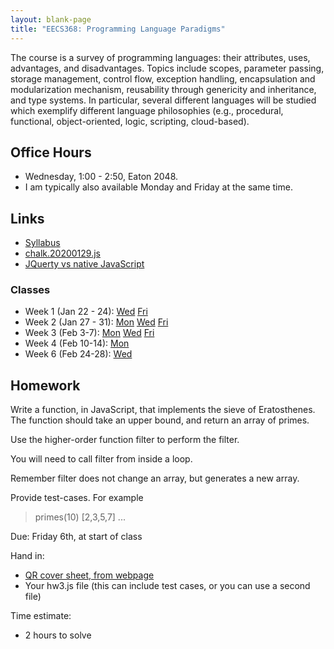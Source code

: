 ```yaml
---
layout: blank-page
title: "EECS368: Programming Language Paradigms"
---
```


The course is a survey of programming languages: their attributes,
uses, advantages, and disadvantages. Topics include scopes, parameter
passing, storage management, control flow, exception handling,
encapsulation and modularization mechanism, reusability through
genericity and inheritance, and type systems.  In particular, several
different languages will be studied which exemplify different language
philosophies (e.g., procedural, functional, object-oriented, logic,
scripting, cloud-based).


## Office Hours

  * Wednesday, 1:00 - 2:50, Eaton 2048.
  * I am typically also available Monday and Friday at the same time.

## Links

 * <a href="https://drive.google.com/open?id=1cMFy-1-B2m0UBk7qbzqvv88WLyv5rGI8WFGhW_VE6D0">Syllabus<a>
 * [chalk.20200129.js](/files/chalk.20200129.js)
 * <a href="https://flaviocopes.com/jquery/">JQuerty vs native JavaScript</a>

### Classes

 * Week 1 (Jan 22 - 24):
   <a href="https://drive.google.com/open?id=1pxdOLD-qXXN15MmDjpVriuZ0Z3hBrkTLBhML-6rshPY">Wed</a>
   <a href="https://drive.google.com/open?id=1KPt-UUiUWQ7DM75VxROOLnfx7uB5812F4E1-q5HXN70">Fri</a>
 * Week 2 (Jan 27 - 31):
   [Mon](https://drive.google.com/open?id=1caecr1wOv-6Nb1eK0Qn7c4_0JcT8bVW3tcVSxH-8Eh4)
   [Wed](https://drive.google.com/open?id=1TMsGICthdHvCInuwjQTR7sGTtlnvlpNALOZ3sEcZyzY)
   [Fri](https://drive.google.com/open?id=1z53ySSKTAY-BVFxhxADGPhS8inZySxWKAzO7qeARKqw)
 * Week 3 (Feb 3-7):
   [Mon](https://drive.google.com/open?id=1aZWIlnxRA8affYqQ2c03GFoBK4oU-FxRq4uierYX7Rg)
   [Wed](https://drive.google.com/open?id=1n9WeFmzlh6X0aB8K-Jpm1TcQTOWM8H4e7ZYo7coAPKE)
   [Fri](https://drive.google.com/open?id=1TUHmFPQ0yMFL0d7ltuKK2RiKqHeFNJlhPvSvwU4IOYU)
 * Week 4 (Feb 10-14):
   [Mon](https://drive.google.com/open?id=1KtoYR_KcAlB710-HZ1s6Xdj9C4BltB-L7Pslev4j8zs)
 * Week 6 (Feb 24-28):
   [Wed](https://drive.google.com/open?id=1ucD-HOlUncoKzDM9IxE7qCfuE0uSbysldORBF3QpdLU)

## Homework

Write a function, in JavaScript, that implements the sieve of
Eratosthenes.  The function should take an upper bound, and return an
array of primes.

Use the higher-order function filter to perform the filter.

You will need to call filter from inside a loop.

Remember filter does not change an array, but generates a new array.

Provide test-cases. For example

  > primes(10)
  [2,3,5,7]
  ...

Due: Friday 6th, at start of class

Hand in:

  * [QR cover sheet, from webpage](/workbook/EECS_368/)
  * Your hw3.js file 
    (this can include test cases, or you can use a second file)

Time estimate:
  * 2 hours to solve
 











